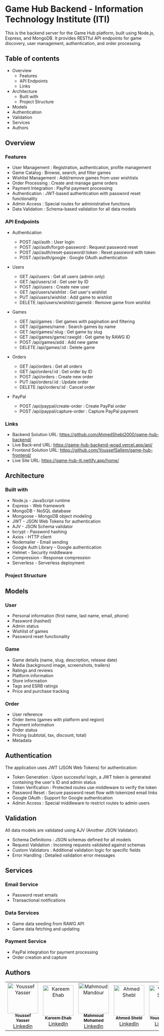 # Game Hub Backend - Information Technology Institute (ITI)

This is the backend server for the Game Hub platform, built using Node.js, Express, and MongoDB. It provides RESTful API endpoints for game discovery, user management, authentication, and order processing.

## Table of contents

- Overview
  - Features
  - API Endpoints
  - Links
- Architecture
  - Built with
  - Project Structure
- Models
- Authentication
- Validation
- Services
- Authors

## Overview

### Features

- User Management : Registration, authentication, profile management
- Game Catalog : Browse, search, and filter games
- Wishlist Management : Add/remove games from user wishlists
- Order Processing : Create and manage game orders
- Payment Integration : PayPal payment processing
- Authentication : JWT-based authentication with password reset functionality
- Admin Access : Special routes for administrative functions
- Data Validation : Schema-based validation for all data models

### API Endpoints

- Authentication

  - POST /api/auth : User login
  - POST /api/auth/forgot-password : Request password reset
  - POST /api/auth/reset-password/:token : Reset password with token
  - POST /api/auth/google : Google OAuth authentication

- Users

  - GET /api/users : Get all users (admin only)
  - GET /api/users/:id : Get user by ID
  - POST /api/users : Create new user
  - GET /api/users/wishlist : Get user's wishlist
  - PUT /api/users/wishlist : Add game to wishlist
  - DELETE /api/users/wishlist/:gameId : Remove game from wishlist

- Games

  - GET /api/games : Get games with pagination and filtering
  - GET /api/games/name : Search games by name
  - GET /api/games/:slug : Get game by slug
  - GET /api/games/game/:rawgId : Get game by RAWG ID
  - POST /api/games/add : Add new game
  - DELETE /api/games/:id : Delete game

- Orders

  - GET /api/orders : Get all orders
  - GET /api/orders/:id : Get order by ID
  - POST /api/orders : Create new order
  - PUT /api/orders/:id : Update order
  - DELETE /api/orders/:id : Cancel order

- PayPal

  - POST /api/paypal/create-order : Create PayPal order
  - POST /api/paypal/capture-order : Capture PayPal payment

### Links

- Backend Solution URL: https://github.com/AhmedShebl2000/game-hub-backend/
- Live Back-end URL: https://game-hub-backend-woad.vercel.app/api/
- Frontend Solution URL: https://github.com/YoussefSallem/game-hub-frontend/
- Live Site URL: https://game-hub-iti.netlify.app/home/

## Architecture

### Built with

- Node.js - JavaScript runtime
- Express - Web framework
- MongoDB - NoSQL database
- Mongoose - MongoDB object modeling
- JWT - JSON Web Tokens for authentication
- AJV - JSON Schema validator
- bcrypt - Password hashing
- Axios - HTTP client
- Nodemailer - Email sending
- Google Auth Library - Google authentication
- Helmet - Security middleware
- Compression - Response compression
- Serverless - Serverless deployment

### Project Structure

## Models

### User

- Personal information (first name, last name, email, phone)
- Password (hashed)
- Admin status
- Wishlist of games
- Password reset functionality

### Game

- Game details (name, slug, description, release date)
- Media (background image, screenshots, trailers)
- Ratings and reviews
- Platform information
- Store information
- Tags and ESRB ratings
- Price and purchase tracking

### Order

- User reference
- Order items (games with platform and region)
- Payment information
- Order status
- Pricing (subtotal, tax, discount, total)
- Metadata

## Authentication

The application uses JWT (JSON Web Tokens) for authentication:

- Token Generation : Upon successful login, a JWT token is generated containing the user's ID and admin status
- Token Verification : Protected routes use middleware to verify the token
- Password Reset : Secure password reset flow with tokenized email links
- Google OAuth : Support for Google authentication
- Admin Access : Special middleware to restrict routes to admin users

## Validation

All data models are validated using AJV (Another JSON Validator):

- Schema Definitions : JSON schemas defined for all models
- Request Validation : Incoming requests validated against schemas
- Custom Validators : Additional validation logic for specific fields
- Error Handling : Detailed validation error messages

## Services

### Email Service

- Password reset emails
- Transactional notifications

### Data Services

- Game data seeding from RAWG API
- Game data fetching and updating

### Payment Service

- PayPal integration for payment processing
- Order creation and capture

## Authors

<table>
  <tr>
    <td align="center">
      <a href="https://github.com/Youssef-Yasser-Mahmoud">
        <img
          src="https://avatars.githubusercontent.com/Youssef-Yasser-Mahmoud"
          width="100px;"
          alt="Youssef Yasser"
        /><br />
        <sub><b>Youssef Yasser</b></sub> </a
      ><br />
      <a href="https://www.linkedin.com/in/youssef-yasser-mahmoud/">LinkedIn</a>
    </td>
    <td align="center">
      <a href="https://github.com/KareemEhab">
        <img
          src="https://avatars.githubusercontent.com/KareemEhab"
          width="100px;"
          alt="Kareem Ehab"
        /><br />
        <sub><b>Kareem Ehab</b></sub> </a
      ><br />
      <a href="https://www.linkedin.com/in/kareem-hamouda/">LinkedIn</a>
    </td>
    <td align="center">
      <a href="https://github.com/mahmoud1mandour">
        <img
          src="https://avatars.githubusercontent.com/mahmoud1mandour"
          width="100px;"
          alt="Mahmoud Mandour"
        /><br />
        <sub><b>Mahmoud Mohamed</b></sub> </a
      ><br />
      <a href="https://www.linkedin.com/in/mahmoud1mandour/">LinkedIn</a>
    </td>
    <td align="center">
      <a href="https://github.com/AhmedShebl2000">
        <img
          src="https://avatars.githubusercontent.com/AhmedShebl2000"
          width="100px;"
          alt="Ahmed Shebl"
        /><br />
        <sub><b>Ahmed Shebl</b></sub> </a
      ><br />
      <a href="https://www.linkedin.com/in/ahmedshebl16/">LinkedIn</a>
    </td>
    <td align="center">
      <a href="https://github.com/YoussefSallem">
        <img
          src="https://avatars.githubusercontent.com/YoussefSallem"
          width="100px;"
          alt="Youssef Salem"
        /><br />
        <sub><b>Youssef Salem</b></sub> </a
      ><br />
      <a href="https://www.linkedin.com/in/yousseffsalem/">LinkedIn</a>
    </td>
  </tr>
</table>
